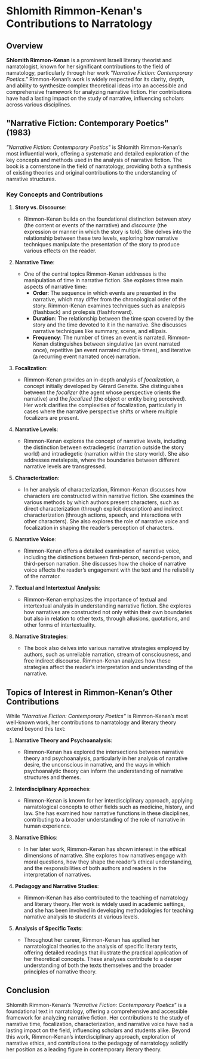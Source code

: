 # Shlomith Rimmon-Kenan's Contributions to Narratology

## Overview

**Shlomith Rimmon-Kenan** is a prominent Israeli literary theorist and narratologist, known for her significant contributions to the field of narratology, particularly through her work *"Narrative Fiction: Contemporary Poetics."* Rimmon-Kenan’s work is widely respected for its clarity, depth, and ability to synthesize complex theoretical ideas into an accessible and comprehensive framework for analyzing narrative fiction. Her contributions have had a lasting impact on the study of narrative, influencing scholars across various disciplines.

## "Narrative Fiction: Contemporary Poetics" (1983)

*"Narrative Fiction: Contemporary Poetics"* is Shlomith Rimmon-Kenan’s most influential work, offering a systematic and detailed exploration of the key concepts and methods used in the analysis of narrative fiction. The book is a cornerstone in the field of narratology, providing both a synthesis of existing theories and original contributions to the understanding of narrative structures.

### Key Concepts and Contributions

1. **Story vs. Discourse**:
   - Rimmon-Kenan builds on the foundational distinction between *story* (the content or events of the narrative) and *discourse* (the expression or manner in which the story is told). She delves into the relationship between these two levels, exploring how narrative techniques manipulate the presentation of the story to produce various effects on the reader.

2. **Narrative Time**:
   - One of the central topics Rimmon-Kenan addresses is the manipulation of time in narrative fiction. She explores three main aspects of narrative time:
     - **Order**: The sequence in which events are presented in the narrative, which may differ from the chronological order of the story. Rimmon-Kenan examines techniques such as analepsis (flashback) and prolepsis (flashforward).
     - **Duration**: The relationship between the time span covered by the story and the time devoted to it in the narrative. She discusses narrative techniques like summary, scene, and ellipsis.
     - **Frequency**: The number of times an event is narrated. Rimmon-Kenan distinguishes between singulative (an event narrated once), repetitive (an event narrated multiple times), and iterative (a recurring event narrated once) narration.

3. **Focalization**:
   - Rimmon-Kenan provides an in-depth analysis of *focalization*, a concept initially developed by Gérard Genette. She distinguishes between the *focalizer* (the agent whose perspective orients the narrative) and the *focalized* (the object or entity being perceived). Her work clarifies the complexities of focalization, particularly in cases where the narrative perspective shifts or where multiple focalizers are present.

4. **Narrative Levels**:
   - Rimmon-Kenan explores the concept of narrative levels, including the distinction between extradiegetic (narration outside the story world) and intradiegetic (narration within the story world). She also addresses metalepsis, where the boundaries between different narrative levels are transgressed.

5. **Characterization**:
   - In her analysis of characterization, Rimmon-Kenan discusses how characters are constructed within narrative fiction. She examines the various methods by which authors present characters, such as direct characterization (through explicit description) and indirect characterization (through actions, speech, and interactions with other characters). She also explores the role of narrative voice and focalization in shaping the reader’s perception of characters.

6. **Narrative Voice**:
   - Rimmon-Kenan offers a detailed examination of narrative voice, including the distinctions between first-person, second-person, and third-person narration. She discusses how the choice of narrative voice affects the reader’s engagement with the text and the reliability of the narrator.

7. **Textual and Intertextual Analysis**:
   - Rimmon-Kenan emphasizes the importance of textual and intertextual analysis in understanding narrative fiction. She explores how narratives are constructed not only within their own boundaries but also in relation to other texts, through allusions, quotations, and other forms of intertextuality.

8. **Narrative Strategies**:
   - The book also delves into various narrative strategies employed by authors, such as unreliable narration, stream of consciousness, and free indirect discourse. Rimmon-Kenan analyzes how these strategies affect the reader’s interpretation and understanding of the narrative.

## Topics of Interest in Rimmon-Kenan’s Other Contributions

While *"Narrative Fiction: Contemporary Poetics"* is Rimmon-Kenan’s most well-known work, her contributions to narratology and literary theory extend beyond this text:

1. **Narrative Theory and Psychoanalysis**:
   - Rimmon-Kenan has explored the intersections between narrative theory and psychoanalysis, particularly in her analysis of narrative desire, the unconscious in narrative, and the ways in which psychoanalytic theory can inform the understanding of narrative structures and themes.

2. **Interdisciplinary Approaches**:
   - Rimmon-Kenan is known for her interdisciplinary approach, applying narratological concepts to other fields such as medicine, history, and law. She has examined how narrative functions in these disciplines, contributing to a broader understanding of the role of narrative in human experience.

3. **Narrative Ethics**:
   - In her later work, Rimmon-Kenan has shown interest in the ethical dimensions of narrative. She explores how narratives engage with moral questions, how they shape the reader’s ethical understanding, and the responsibilities of both authors and readers in the interpretation of narratives.

4. **Pedagogy and Narrative Studies**:
   - Rimmon-Kenan has also contributed to the teaching of narratology and literary theory. Her work is widely used in academic settings, and she has been involved in developing methodologies for teaching narrative analysis to students at various levels.

5. **Analysis of Specific Texts**:
   - Throughout her career, Rimmon-Kenan has applied her narratological theories to the analysis of specific literary texts, offering detailed readings that illustrate the practical application of her theoretical concepts. These analyses contribute to a deeper understanding of both the texts themselves and the broader principles of narrative theory.

## Conclusion

Shlomith Rimmon-Kenan’s *"Narrative Fiction: Contemporary Poetics"* is a foundational text in narratology, offering a comprehensive and accessible framework for analyzing narrative fiction. Her contributions to the study of narrative time, focalization, characterization, and narrative voice have had a lasting impact on the field, influencing scholars and students alike. Beyond this work, Rimmon-Kenan’s interdisciplinary approach, exploration of narrative ethics, and contributions to the pedagogy of narratology solidify her position as a leading figure in contemporary literary theory.
